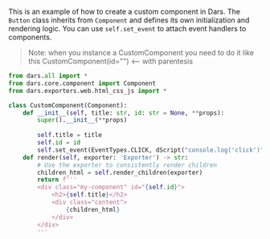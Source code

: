This is an example of how to create a custom component in Dars. The `Button` class inherits from `Component` and defines its own initialization and rendering logic. You can use `self.set_event` to attach event handlers to components.

> Note: when you instance a CustomComponent you need to do it like this CustomComponent(id="") <-- with parentesis

```python
from dars.all import *
from dars.core.component import Component
from dars.exporters.web.html_css_js import *

class CustomComponent(Component):
    def __init__(self, title: str, id: str = None, **props):
        super().__init__(**props)
        
        self.title = title
        self.id = id
        self.set_event(EventTypes.CLICK, dScript("console.log('click')"))
    def render(self, exporter: 'Exporter') -> str:
        # Use the exporter to consistently render children
        children_html = self.render_children(exporter)
        return f'''
        <div class="my-component" id="{self.id}">
            <h2>{self.title}</h2>
            <div class="content">
                {children_html}
            </div>
        </div>
        '''
```


